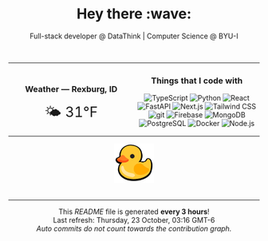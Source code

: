 <div align="center">
    <h1>Hey there :wave:</h1>
    <p>Full-stack developer @ DataThink | Computer Science @ BYU-I</p>
</div>
<br> 

<div align="center">
    <table style="width: 100%;">
        <tr>
            <td align="center" style="vertical-align: middle; width: 50%;">
                <h3>Weather — <b>Rexburg, ID</b></h3>
                <div style="font-size: 28px;">🌤️ 31°F</div>
            </td>
            <td align="center" style="vertical-align: middle; width: 50%;">
                <h3>Things that I code with</h3>
                <p>
                    <img alt="TypeScript" src="https://img.shields.io/badge/-TypeScript-3178C6?style=flat-square&logo=typescript&logoColor=white" />
                    <img alt="Python" src="https://img.shields.io/badge/-Python-3776AB?style=flat-square&logo=python&logoColor=white" />
                    <img alt="React" src="https://img.shields.io/badge/-React-61DAFB?style=flat-square&logo=react&logoColor=white" />
                    <img alt="FastAPI" src="https://img.shields.io/badge/-FastAPI-009688?style=flat-square&logo=fastapi&logoColor=white" />
                    <img alt="Next.js" src="https://img.shields.io/badge/-Next.js-000000?style=flat-square&logo=next.js&logoColor=white" />
                    <img alt="Tailwind CSS" src="https://img.shields.io/badge/-Tailwind%20CSS-38B2AC?style=flat-square&logo=tailwind-css&logoColor=white" />
                    <img alt="git" src="https://img.shields.io/badge/-Git-F05032?style=flat-square&logo=git&logoColor=white" />
                    <img alt="Firebase" src="https://img.shields.io/badge/-Firebase-FFCA28?style=flat-square&logo=firebase&logoColor=white" />
                    <img alt="MongoDB" src="https://img.shields.io/badge/-MongoDB-47A248?style=flat-square&logo=mongodb&logoColor=white" />
                    <img alt="PostgreSQL" src="https://img.shields.io/badge/-PostgreSQL-336791?style=flat-square&logo=postgresql&logoColor=white" />
                    <img alt="Docker" src="https://img.shields.io/badge/-Docker-2496ED?style=flat-square&logo=docker&logoColor=white" />
                    <img alt="Node.js" src="https://img.shields.io/badge/-Node.js-339933?style=flat-square&logo=node.js&logoColor=white" />
                </p>
            </td>
        </tr>
    </table>
</div>

<div align="center"><img alt="Duck image" src="./img/duck.webp" width="80"></div><br>


------------
<p align="center">
    This <i>README</i> file is generated <b>every 3 hours</b>!</br>
    Last refresh: Thursday, 23 October, 03:16 GMT-6<br />
    <em>Auto commits do not count towards the contribution graph.</em>    
</p>